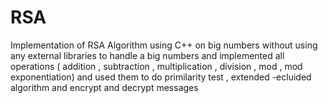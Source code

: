 # RSA
Implementation of RSA Algorithm using C++ on big numbers without using any external libraries to handle a big numbers and implemented all operations ( addition , subtraction , multiplication , division , mod , mod exponentiation) and used them to do primilarity test , extended -ecluided algorithm and encrypt and decrypt messages
